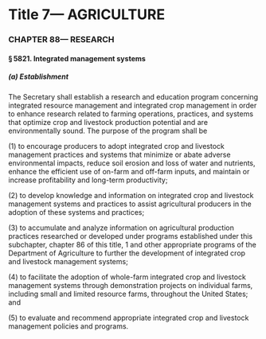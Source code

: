 
# Title 7— AGRICULTURE
### CHAPTER 88— RESEARCH
#### § 5821. Integrated management systems
##### (a) Establishment

The Secretary shall establish a research and education program concerning integrated resource management and integrated crop management in order to enhance research related to farming operations, practices, and systems that optimize crop and livestock production potential and are environmentally sound. The purpose of the program shall be

(1) to encourage producers to adopt integrated crop and livestock management practices and systems that minimize or abate adverse environmental impacts, reduce soil erosion and loss of water and nutrients, enhance the efficient use of on-farm and off-farm inputs, and maintain or increase profitability and long-term productivity;

(2) to develop knowledge and information on integrated crop and livestock management systems and practices to assist agricultural producers in the adoption of these systems and practices;

(3) to accumulate and analyze information on agricultural production practices researched or developed under programs established under this subchapter, chapter 86 of this title, 1 and other appropriate programs of the Department of Agriculture to further the development of integrated crop and livestock management systems;

(4) to facilitate the adoption of whole-farm integrated crop and livestock management systems through demonstration projects on individual farms, including small and limited resource farms, throughout the United States; and

(5) to evaluate and recommend appropriate integrated crop and livestock management policies and programs.
